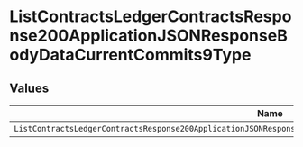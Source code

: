 # ListContractsLedgerContractsResponse200ApplicationJSONResponseBodyDataCurrentCommits9Type


## Values

| Name                                                                                                              | Value                                                                                                             |
| ----------------------------------------------------------------------------------------------------------------- | ----------------------------------------------------------------------------------------------------------------- |
| `ListContractsLedgerContractsResponse200ApplicationJSONResponseBodyDataCurrentCommits9TypePostpaidCommitRollover` | POSTPAID_COMMIT_ROLLOVER                                                                                          |